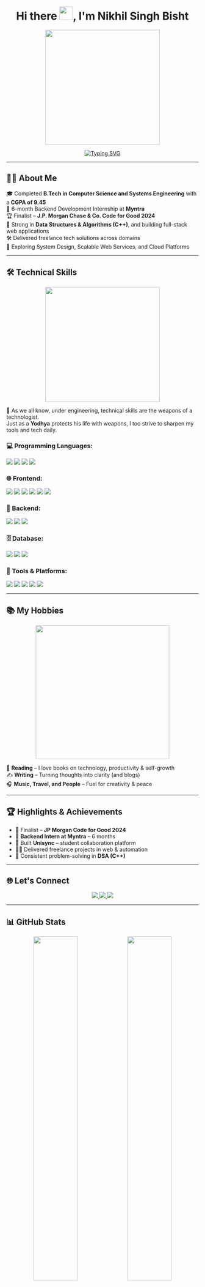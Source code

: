 <h1 align="center">Hi there <img src="https://media.giphy.com/media/hvRJCLFzcasrR4ia7z/giphy.gif" width="35px">, I'm Nikhil Singh Bisht</h1>

<p align="center">
  <img src="https://media.giphy.com/media/qgQUggAC3Pfv687qPC/giphy.gif" width="300" />
</p>

<p align="center">
  <a href="https://github.com/nikhilsinghbisht">
    <img src="https://readme-typing-svg.herokuapp.com?font=Fira+Code&size=22&pause=1000&color=F70000&width=500&lines=Thanks+for+visiting+my+profile!;Let's+connect+%26+build+amazing+things+%F0%9F%9A%80" alt="Typing SVG" />
  </a>
</p>

---

## 👨‍🎓 About Me

🎓 Completed **B.Tech in Computer Science and Systems Engineering** with a **CGPA of 9.45**  
💼 6-month Backend Development Internship at **Myntra**  
🏆 Finalist – **J.P. Morgan Chase & Co. Code for Good 2024**  
🧠 Strong in **Data Structures & Algorithms (C++)**, and building full-stack web applications  
🛠️ Delivered freelance tech solutions across domains  
🚀 Exploring System Design, Scalable Web Services, and Cloud Platforms

---

## 🛠️ Technical Skills

<p align="center">
  <img src="https://user-images.githubusercontent.com/74038190/212735430-8d7e0b88-602f-4e92-a479-84c99f41d2de.gif" width="300"/>
</p>

🧠 As we all know, under engineering, technical skills are the weapons of a technologist.  
Just as a **Yodhya** protects his life with weapons, I too strive to sharpen my tools and tech daily.

### 💻 Programming Languages:
<img src="https://img.shields.io/badge/C++-00599C?style=flat&logo=c%2B%2B&logoColor=white"/>
<img src="https://img.shields.io/badge/Java-ED8B00?style=flat&logo=java&logoColor=white"/>
<img src="https://img.shields.io/badge/Python-3776AB?style=flat&logo=python&logoColor=white"/>
<img src="https://img.shields.io/badge/SQL-4479A1?style=flat&logo=postgresql&logoColor=white"/>

### 🌐 Frontend:
<img src="https://img.shields.io/badge/HTML5-E34F26?style=flat&logo=html5&logoColor=white"/>
<img src="https://img.shields.io/badge/CSS3-1572B6?style=flat&logo=css3&logoColor=white"/>
<img src="https://img.shields.io/badge/JavaScript-F7DF1E?style=flat&logo=javascript&logoColor=black"/>
<img src="https://img.shields.io/badge/React-20232A?style=flat&logo=react&logoColor=61DAFB"/>
<img src="https://img.shields.io/badge/Next.js-000000?style=flat&logo=nextdotjs&logoColor=white"/>
<img src="https://img.shields.io/badge/TailwindCSS-06B6D4?style=flat&logo=tailwindcss&logoColor=white"/>

### 🔧 Backend:
<img src="https://img.shields.io/badge/SpringBoot-6DB33F?style=flat&logo=springboot&logoColor=white"/>
<img src="https://img.shields.io/badge/REST_API-FF6F00?style=flat&logo=api&logoColor=white"/>
<img src="https://img.shields.io/badge/WebSockets-1E90FF?style=flat&logo=websocket&logoColor=white"/>

### 🗄️ Database:
<img src="https://img.shields.io/badge/MongoDB-47A248?style=flat&logo=mongodb&logoColor=white"/>
<img src="https://img.shields.io/badge/MySQL-00758F?style=flat&logo=mysql&logoColor=white"/>
<img src="https://img.shields.io/badge/SQLite-003B57?style=flat&logo=sqlite&logoColor=white"/>

### 🧰 Tools & Platforms:
<img src="https://img.shields.io/badge/Git-F05032?style=flat&logo=git&logoColor=white"/>
<img src="https://img.shields.io/badge/GitHub-181717?style=flat&logo=github&logoColor=white"/>
<img src="https://img.shields.io/badge/GitLab-FC6D26?style=flat&logo=gitlab&logoColor=white"/>
<img src="https://img.shields.io/badge/Postman-FF6C37?style=flat&logo=postman&logoColor=white"/>
<img src="https://img.shields.io/badge/VS_Code-007ACC?style=flat&logo=visualstudiocode&logoColor=white"/>

---

## 📚 My Hobbies

<p align="center">
  <img src="https://media.giphy.com/media/LMcB8XospGZO8UQq87/giphy.gif" width="350" />
</p>

📖 **Reading** – I love books on technology, productivity & self-growth  
✍️ **Writing** – Turning thoughts into clarity (and blogs)  
🎧 **Music, Travel, and People** – Fuel for creativity & peace

---

## 🏆 Highlights & Achievements

- 🏅 Finalist – **JP Morgan Code for Good 2024**  
- 💼 **Backend Intern at Myntra** – 6 months  
- 🚀 Built **Unisync** – student collaboration platform  
- 🧑‍💻 Delivered freelance projects in web & automation  
- 🧩 Consistent problem-solving in **DSA (C++)**

---

## 🌐 Let's Connect

<p align="center">
  <a href="https://www.linkedin.com/in/nikhil-singh-bisht-948107263/" target="_blank">
    <img src="https://img.shields.io/badge/LinkedIn-blue?style=for-the-badge&logo=linkedin" />
  </a>
  <a href="https://github.com/nikhilsinghbisht" target="_blank">
    <img src="https://img.shields.io/badge/GitHub-black?style=for-the-badge&logo=github" />
  </a>
  <a href="https://medium.com/@nikhil-singh-bisht" target="_blank">
    <img src="https://img.shields.io/badge/Medium-000000?style=for-the-badge&logo=medium" />
  </a>
</p>

---

## 📊 GitHub Stats

<p align="center">
  <img src="https://github-readme-stats.vercel.app/api?username=nikhilsinghbisht&show_icons=true&theme=radical" width="48%" />
  <img src="https://github-readme-streak-stats.herokuapp.com/?user=nikhilsinghbisht&theme=radical" width="48%" />
</p>

<p align="center">
  <img src="https://komarev.com/ghpvc/?username=nikhilsinghbisht&label=Profile+Views&color=brightgreen&style=flat-square" alt="profile views"/>
</p>
